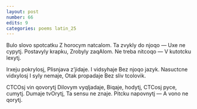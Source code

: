```yaml
---
layout: post
number: 66
edits: 9
categories: poems latin_25
---
```


Bulo slovo spotcatku
Z horocym natcalom.
Ta zvykly do njoqo —
Uxe ne cypytj.
Postavyly krapku,
Zrobyly zaqAlom.
Ne treba nitcoqo —
V kutotcku lexytj.

Irxeju pokrylosj, 
Plisnjava z’jidaje.
I vidsyhaje
Bez njoqo jazyk.
Nasuctcne vidxylosj
I syly nemaje,
Otak propadaje
Bez sliv tcolovik.

CTCOsj vin qovorytj
Dilovym vyqljadaje,
Biqaje, hodytj,
CTCosj pyce, cumytj.
Dumaje tvOrytj,
Ta sensu ne znaje.
Pitcku napovnytj —
A vono ne qorytj.
